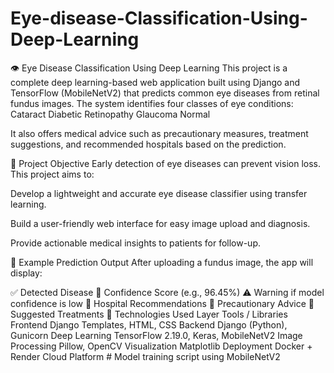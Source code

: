 # Eye-disease-Classification-Using-Deep-Learning
👁️ Eye Disease Classification Using Deep Learning
This project is a complete deep learning-based web application built using Django and TensorFlow (MobileNetV2) that predicts common eye diseases from retinal fundus images.
The system identifies four classes of eye conditions:
Cataract
Diabetic Retinopathy
Glaucoma
Normal

It also offers medical advice such as precautionary measures, treatment suggestions, and recommended hospitals based on the prediction.

🧠 Project Objective
Early detection of eye diseases can prevent vision loss. This project aims to:

Develop a lightweight and accurate eye disease classifier using transfer learning.

Build a user-friendly web interface for easy image upload and diagnosis.

Provide actionable medical insights to patients for follow-up.

📸 Example Prediction Output
After uploading a fundus image, the app will display:

✅ Detected Disease
🎯 Confidence Score (e.g., 96.45%)
⚠️ Warning if model confidence is low
🏥 Hospital Recommendations
🥗 Precautionary Advice
💊 Suggested Treatments
🧱 Technologies Used
Layer	Tools / Libraries
Frontend	Django Templates, HTML, CSS
Backend	Django (Python), Gunicorn
Deep Learning	TensorFlow 2.19.0, Keras, MobileNetV2
Image Processing	Pillow, OpenCV
Visualization	Matplotlib
Deployment	Docker + Render Cloud Platform
                     # Model training script using MobileNetV2
